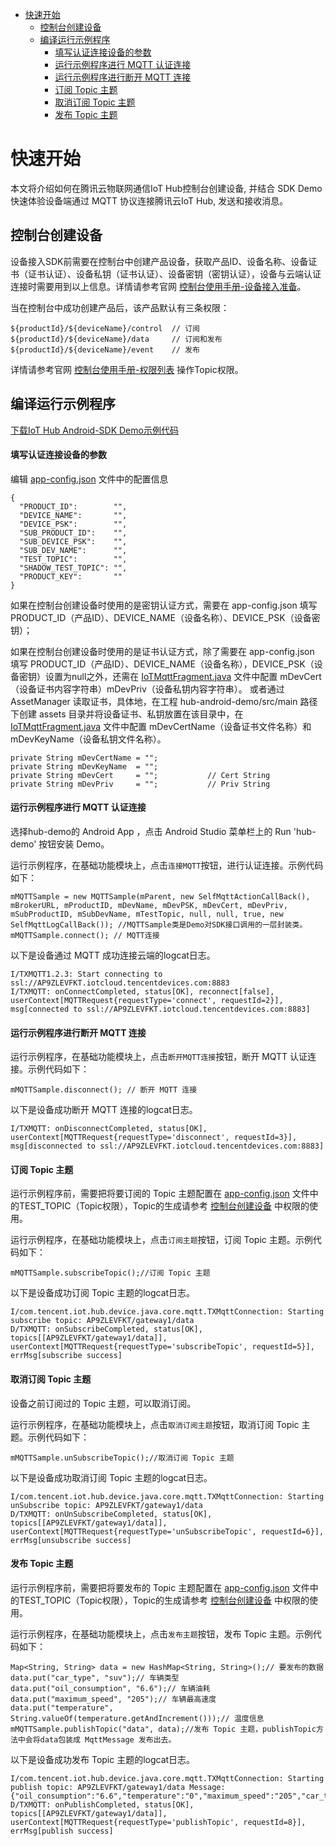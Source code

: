 * [快速开始](#快速开始)
  *  [控制台创建设备](#控制台创建设备)
  *  [编译运行示例程序](#编译运行示例程序)
     *  [填写认证连接设备的参数](#填写认证连接设备的参数)
     *  [运行示例程序进行 MQTT 认证连接](#运行示例程序进行-MQTT-认证连接)
     *  [运行示例程序进行断开 MQTT 连接](#运行示例程序进行断开-MQTT-连接)
     *  [订阅 Topic 主题](#订阅-Topic-主题)
     *  [取消订阅 Topic 主题](#取消订阅-Topic-主题)
     *  [发布 Topic 主题](#发布-Topic-主题)

# 快速开始
本文将介绍如何在腾讯云物联网通信IoT Hub控制台创建设备, 并结合 SDK Demo 快速体验设备端通过 MQTT 协议连接腾讯云IoT Hub, 发送和接收消息。

## 控制台创建设备

设备接入SDK前需要在控制台中创建产品设备，获取产品ID、设备名称、设备证书（证书认证）、设备私钥（证书认证）、设备密钥（密钥认证），设备与云端认证连接时需要用到以上信息。详情请参考官网 [控制台使用手册-设备接入准备](https://cloud.tencent.com/document/product/634/14442)。

当在控制台中成功创建产品后，该产品默认有三条权限：
```
${productId}/${deviceName}/control  // 订阅
${productId}/${deviceName}/data     // 订阅和发布
${productId}/${deviceName}/event    // 发布
```
详情请参考官网 [控制台使用手册-权限列表](https://cloud.tencent.com/document/product/634/14444) 操作Topic权限。

## 编译运行示例程序

[下载IoT Hub Android-SDK Demo示例代码](https://github.com/tencentyun/iot-device-java/blob/master/hub/hub-device-android/README.md#下载IoT-Hub-Android-SDK-Demo示例代码)

#### 填写认证连接设备的参数
编辑 [app-config.json](https://github.com/tencentyun/iot-device-java/blob/master/hub/hub-android-demo/app-config.json) 文件中的配置信息
```
{
  "PRODUCT_ID":        "",
  "DEVICE_NAME":       "",
  "DEVICE_PSK":        "",
  "SUB_PRODUCT_ID":    "",
  "SUB_DEVICE_PSK":    "",
  "SUB_DEV_NAME":      "",
  "TEST_TOPIC":        "",
  "SHADOW_TEST_TOPIC": "",
  "PRODUCT_KEY":       ""
}
```
如果在控制台创建设备时使用的是密钥认证方式，需要在 app-config.json 填写 PRODUCT_ID（产品ID）、DEVICE_NAME（设备名称）、DEVICE_PSK（设备密钥）；

如果在控制台创建设备时使用的是证书认证方式，除了需要在 app-config.json 填写 PRODUCT_ID（产品ID）、DEVICE_NAME（设备名称），DEVICE_PSK（设备密钥）设置为null之外，还需在 [IoTMqttFragment.java](https://github.com/tencentyun/iot-device-java/blob/master/hub/hub-android-demo/src/main/java/com/tencent/iot/hub/device/android/app/IoTMqttFragment.java) 文件中配置 mDevCert（设备证书内容字符串）mDevPriv（设备私钥内容字符串）。
或者通过 AssetManager 读取证书，具体地，在工程 hub-android-demo/src/main 路径下创建 assets 目录并将设备证书、私钥放置在该目录中，在 [IoTMqttFragment.java](https://github.com/tencentyun/iot-device-java/blob/master/hub/hub-android-demo/src/main/java/com/tencent/iot/hub/device/android/app/IoTMqttFragment.java) 文件中配置 mDevCertName（设备证书文件名称）和mDevKeyName（设备私钥文件名称）。
```
private String mDevCertName = "";
private String mDevKeyName  = "";
private String mDevCert     = "";           // Cert String
private String mDevPriv     = "";           // Priv String
```

#### 运行示例程序进行 MQTT 认证连接
选择hub-demo的 Android App ，点击 Android Studio 菜单栏上的 Run 'hub-demo' 按钮安装 Demo。

运行示例程序，在基础功能模块上，点击`连接MQTT`按钮，进行认证连接。示例代码如下：
```
mMQTTSample = new MQTTSample(mParent, new SelfMqttActionCallBack(), mBrokerURL, mProductID, mDevName, mDevPSK, mDevCert, mDevPriv, mSubProductID, mSubDevName, mTestTopic, null, null, true, new SelfMqttLogCallBack()); //MQTTSample类是Demo对SDK接口调用的一层封装类。
mMQTTSample.connect(); // MQTT连接
```

以下是设备通过 MQTT 成功连接云端的logcat日志。
```
I/TXMQTT1.2.3: Start connecting to ssl://AP9ZLEVFKT.iotcloud.tencentdevices.com:8883
I/TXMQTT: onConnectCompleted, status[OK], reconnect[false], userContext[MQTTRequest{requestType='connect', requestId=2}], msg[connected to ssl://AP9ZLEVFKT.iotcloud.tencentdevices.com:8883]
```

#### 运行示例程序进行断开 MQTT 连接

运行示例程序，在基础功能模块上，点击`断开MQTT连接`按钮，断开 MQTT 认证连接。示例代码如下：
```
mMQTTSample.disconnect(); // 断开 MQTT 连接
```

以下是设备成功断开 MQTT 连接的logcat日志。
```
I/TXMQTT: onDisconnectCompleted, status[OK], userContext[MQTTRequest{requestType='disconnect', requestId=3}], msg[disconnected to ssl://AP9ZLEVFKT.iotcloud.tencentdevices.com:8883]
```

#### 订阅 Topic 主题
运行示例程序前，需要把将要订阅的 Topic 主题配置在 [app-config.json](https://github.com/tencentyun/iot-device-java/blob/master/hub/hub-android-demo/app-config.json) 文件中的TEST_TOPIC（Topic权限），Topic的生成请参考 [控制台创建设备](#控制台创建设备) 中权限的使用。

运行示例程序，在基础功能模块上，点击`订阅主题`按钮，订阅 Topic 主题。示例代码如下：
```
mMQTTSample.subscribeTopic();//订阅 Topic 主题
```

以下是设备成功订阅 Topic 主题的logcat日志。
```
I/com.tencent.iot.hub.device.java.core.mqtt.TXMqttConnection: Starting subscribe topic: AP9ZLEVFKT/gateway1/data
D/TXMQTT: onSubscribeCompleted, status[OK], topics[[AP9ZLEVFKT/gateway1/data]], userContext[MQTTRequest{requestType='subscribeTopic', requestId=5}], errMsg[subscribe success]
```

#### 取消订阅 Topic 主题
设备之前订阅过的 Topic 主题，可以取消订阅。

运行示例程序，在基础功能模块上，点击`取消订阅主题`按钮，取消订阅 Topic 主题。示例代码如下：
```
mMQTTSample.unSubscribeTopic();//取消订阅 Topic 主题
```

以下是设备成功取消订阅 Topic 主题的logcat日志。
```
I/com.tencent.iot.hub.device.java.core.mqtt.TXMqttConnection: Starting unSubscribe topic: AP9ZLEVFKT/gateway1/data
D/TXMQTT: onUnSubscribeCompleted, status[OK], topics[[AP9ZLEVFKT/gateway1/data]], userContext[MQTTRequest{requestType='unSubscribeTopic', requestId=6}], errMsg[unsubscribe success]
```

#### 发布 Topic 主题
运行示例程序前，需要把将要发布的 Topic 主题配置在 [app-config.json](https://github.com/tencentyun/iot-device-java/blob/master/hub/hub-android-demo/app-config.json) 文件中的TEST_TOPIC（Topic权限），Topic的生成请参考 [控制台创建设备](#控制台创建设备) 中权限的使用。

运行示例程序，在基础功能模块上，点击`发布主题`按钮，发布 Topic 主题。示例代码如下：
```
Map<String, String> data = new HashMap<String, String>();// 要发布的数据
data.put("car_type", "suv");// 车辆类型
data.put("oil_consumption", "6.6");// 车辆油耗
data.put("maximum_speed", "205");// 车辆最高速度
data.put("temperature", String.valueOf(temperature.getAndIncrement()));// 温度信息
mMQTTSample.publishTopic("data", data);//发布 Topic 主题，publishTopic方法中会将data包装成 MqttMessage 发布出去。
```

以下是设备成功发布 Topic 主题的logcat日志。
```
I/com.tencent.iot.hub.device.java.core.mqtt.TXMqttConnection: Starting publish topic: AP9ZLEVFKT/gateway1/data Message: {"oil_consumption":"6.6","temperature":"0","maximum_speed":"205","car_type":"suv"}
D/TXMQTT: onPublishCompleted, status[OK], topics[[AP9ZLEVFKT/gateway1/data]],  userContext[MQTTRequest{requestType='publishTopic', requestId=8}], errMsg[publish success]
```
